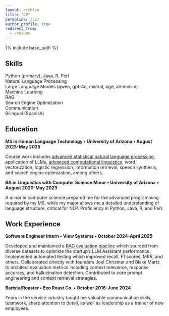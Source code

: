 ```yaml
---
layout: archive
title: "CV"
permalink: /cv/
author_profile: true
redirect_from:
  - /resume
---
```


{% include base_path %}

## Skills

Python (primary), Java, R, Perl <br>
Natural Language Processing <br>
Large Language Models (qwen, gpt-4o, mistral, bge, all-minilm)<br>
Machine Learning <br>
RAG <br>
Search Engine Optimization <br>
Communication <br>
Bilingual (Spanish) <br>

## Education

**MS in Human Language Technology • University of Arizona • August 2023-May 2025**

Course work includes [advanced statistical natural language processing](https://parsertongue.org/courses/snlp-2/), application of LLMs, [advanced computational linguistics](https://sandiway.arizona.edu/ling581-24/), word vectorization, logistic regression, information retrieval, speech synthesis, and search engine optimization, among others.

**BA in Linguistics with Computer Science Minor • University of Arizona • August 2020-May 2023**

A minor in computer science prepared me for the advanced programming required by my MS, while my major allows me a detailed understanding of language structure, critical for NLP. Proficiency in Python, Java, R, and Perl.


## Work Experience

**Software Engineer Intern • View Systems • October 2024-April 2025**

Developed and maintained a [RAG evaluation pipeline](https://github.com/fmend/viewPortfolio) which sourced from diverse datasets to optimize the startup’s LLM Assistant performance. Implemented automated testing which improved recall, F1 scores, MRR, and others. Collaborated directly with founders Joel Christner and Blake Martz to architect evaluation metrics including context relevance, response accuracy, and hallucination detection. Contributed to core prompt engineering and context retrieval strategies.

**Barista/Roaster • Exo Roast Co. • October 2016-June 2024**

Years in the service industry taught me valuable communication skills, teamwork, sharp attention to detail, as well as leadership as a trainer of new employees. 
